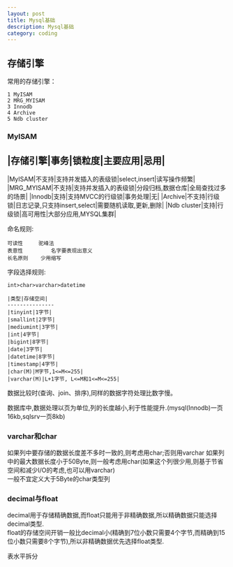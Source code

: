 ```yaml
---
layout: post
title: Mysql基础
description: Mysql基础
category: coding
---  
```


## 存储引擎  

常用的存储引擎：  

	1 MyISAM
	2 MRG_MYISAM  
	3 Innodb  
	4 Archive  
	5 Ndb cluster  

### MyISAM  

|存储引擎|事务|锁粒度|主要应用|忌用|
------------------------------------
|MyISAM|不支持|支持并发插入的表级锁|select,insert|读写操作频繁|
|MRG_MYISAM|不支持|支持并发插入的表级锁|分段归档,数据仓库|全局查找过多的场景|
|Innodb|支持|支持MVCC的行级锁|事务处理|无|
|Archive|不支持|行级锁|日志记录,只支持insert,select|需要随机读取,更新,删除|
|Ndb cluster|支持|行级锁|高可用性|大部分应用,MYSQL集群|

命名规则:  

	可读性  	驼峰法
	表意性 		名字要表现出意义
	长名原则	少用缩写  

字段选择规则:  

	int>char>varchar>datetime

	|类型|存储空间|
	---------------
	|tinyint|1字节|
	|smallint|2字节|
	|mediumint|3字节|
	|int|4字节|
	|bigint|8字节|
	|date|3字节|
	|datetime|8字节|
	|timestamp|4字节|
	|char(M)|M字节,1<=M<=255|
	|varchar(M)|L+1字节, L<=M和1<=M<=255|

数据比较时(查询、join、排序),同样的数据字符处理比数字慢。  

数据库中,数据处理以页为单位,列的长度越小,利于性能提升.(mysql(Innodb)一页16kb,sqlsrv一页8kb)  

### varchar和char  
如果列中要存储的数据长度差不多时一致的,则考虑用char;否则用varchar  如果列中的最大数据长度小于50Byte,则一般考虑用char(如果这个列很少用,则基于节省空间和减少I/O的考虑,也可以用varchar)  
一般不宜定义大于5Byte的char类型列  

### decimal与float  
decimal用于存储精确数据,而float只能用于非精确数据,所以精确数据只能选择decimal类型.  
float的存储空间开销一般比decimal小(精确到7位小数只需要4个字节,而精确到15位小数只需要8个字节),所以非精确数据优先选择float类型.  

表水平拆分  
